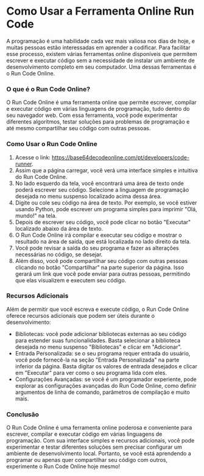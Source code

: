 Como Usar a Ferramenta Online Run Code
======================================

A programação é uma habilidade cada vez mais valiosa nos dias de hoje, e muitas pessoas estão interessadas em aprender a codificar. Para facilitar esse processo, existem várias ferramentas online disponíveis que permitem escrever e executar código sem a necessidade de instalar um ambiente de desenvolvimento completo em seu computador. Uma dessas ferramentas é o Run Code Online.

### O que é o Run Code Online?

O Run Code Online é uma ferramenta online que permite escrever, compilar e executar código em várias linguagens de programação, tudo dentro do seu navegador web. Com essa ferramenta, você pode experimentar diferentes algoritmos, testar soluções para problemas de programação e até mesmo compartilhar seu código com outras pessoas.

### Como Usar o Run Code Online

1. Acesse o link: <https://base64decodeonline.com/pt/developers/code-runner>.
2. Assim que a página carregar, você verá uma interface simples e intuitiva do Run Code Online.
3. No lado esquerdo da tela, você encontrará uma área de texto onde poderá escrever seu código. Selecione a linguagem de programação desejada no menu suspenso localizado acima dessa área.
4. Digite ou cole seu código na área de texto. Por exemplo, se você estiver usando Python, pode escrever um programa simples para imprimir "Olá, mundo!" na tela.
5. Depois de escrever seu código, você pode clicar no botão "Executar" localizado abaixo da área de texto.
6. O Run Code Online irá compilar e executar seu código e mostrar o resultado na área de saída, que está localizada no lado direito da tela.
7. Você pode revisar a saída do seu programa e fazer as alterações necessárias no código, se desejar.
8. Além disso, você pode compartilhar seu código com outras pessoas clicando no botão "Compartilhar" na parte superior da página. Isso gerará um link que você pode enviar para outras pessoas, permitindo que elas visualizem e executem seu código.

### Recursos Adicionais

Além de permitir que você escreva e execute código, o Run Code Online oferece recursos adicionais que podem ser úteis durante o desenvolvimento:

- Bibliotecas: você pode adicionar bibliotecas externas ao seu código para estender suas funcionalidades. Basta selecionar a biblioteca desejada no menu suspenso "Bibliotecas" e clicar em "Adicionar".
- Entrada Personalizada: se o seu programa requer entrada do usuário, você pode fornecê-la na seção "Entrada Personalizada" na parte inferior da página. Basta digitar os valores de entrada desejados e clicar em "Executar" para ver como o seu programa lida com eles.
- Configurações Avançadas: se você é um programador experiente, pode explorar as configurações avançadas do Run Code Online, como definir argumentos de linha de comando, parâmetros de compilação e muito mais.

### Conclusão

O Run Code Online é uma ferramenta online poderosa e conveniente para escrever, compilar e executar código em várias linguagens de programação. Com sua interface simples e recursos adicionais, você pode experimentar e testar diferentes soluções sem precisar configurar um ambiente de desenvolvimento local. Portanto, se você está aprendendo a programar ou apenas quer compartilhar seu código com outros, experimente o Run Code Online hoje mesmo!